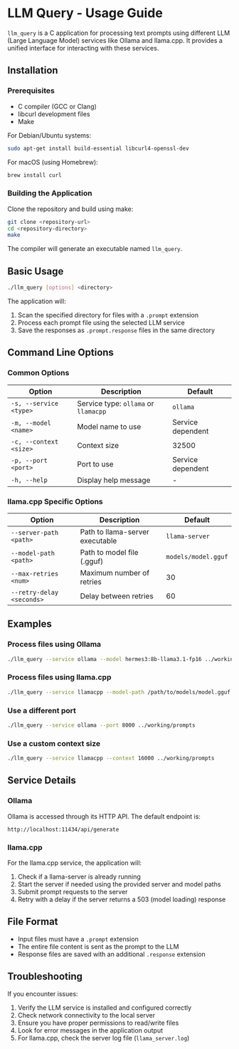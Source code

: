 # LLM Query - Usage Guide

`llm_query` is a C application for processing text prompts using different LLM (Large Language Model) services like Ollama and llama.cpp. It provides a unified interface for interacting with these services.

## Installation

### Prerequisites

- C compiler (GCC or Clang)
- libcurl development files
- Make

For Debian/Ubuntu systems:
```bash
sudo apt-get install build-essential libcurl4-openssl-dev
```

For macOS (using Homebrew):
```bash
brew install curl
```

### Building the Application

Clone the repository and build using make:

```bash
git clone <repository-url>
cd <repository-directory>
make
```

The compiler will generate an executable named `llm_query`.

## Basic Usage

```bash
./llm_query [options] <directory>
```

The application will:
1. Scan the specified directory for files with a `.prompt` extension
2. Process each prompt file using the selected LLM service
3. Save the responses as `.prompt.response` files in the same directory

## Command Line Options

### Common Options

| Option | Description | Default |
|--------|-------------|---------|
| `-s, --service <type>` | Service type: `ollama` or `llamacpp` | `ollama` |
| `-m, --model <name>` | Model name to use | Service dependent |
| `-c, --context <size>` | Context size | 32500 |
| `-p, --port <port>` | Port to use | Service dependent |
| `-h, --help` | Display help message | - |

### llama.cpp Specific Options

| Option | Description | Default |
|--------|-------------|---------|
| `--server-path <path>` | Path to llama-server executable | `llama-server` |
| `--model-path <path>` | Path to model file (.gguf) | `models/model.gguf` |
| `--max-retries <num>` | Maximum number of retries | 30 |
| `--retry-delay <seconds>` | Delay between retries | 60 |

## Examples

### Process files using Ollama

```bash
./llm_query --service ollama --model hermes3:8b-llama3.1-fp16 ../working/prompts
```

### Process files using llama.cpp

```bash
./llm_query --service llamacpp --model-path /path/to/models/model.gguf ../working/prompts
```

### Use a different port

```bash
./llm_query --service ollama --port 8000 ../working/prompts
```

### Use a custom context size

```bash
./llm_query --service llamacpp --context 16000 ../working/prompts
```

## Service Details

### Ollama

Ollama is accessed through its HTTP API. The default endpoint is:
```
http://localhost:11434/api/generate
```

### llama.cpp

For the llama.cpp service, the application will:
1. Check if a llama-server is already running
2. Start the server if needed using the provided server and model paths
3. Submit prompt requests to the server
4. Retry with a delay if the server returns a 503 (model loading) response

## File Format

- Input files must have a `.prompt` extension
- The entire file content is sent as the prompt to the LLM
- Response files are saved with an additional `.response` extension

## Troubleshooting

If you encounter issues:

1. Verify the LLM service is installed and configured correctly
2. Check network connectivity to the local server
3. Ensure you have proper permissions to read/write files
4. Look for error messages in the application output
5. For llama.cpp, check the server log file (`llama_server.log`)
